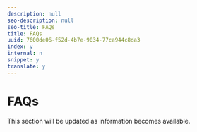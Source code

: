 ```yaml
---
description: null
seo-description: null
seo-title: FAQs
title: FAQs
uuid: 7600de06-f52d-4b7e-9034-77ca944c8da3
index: y
internal: n
snippet: y
translate: y
---
```


# FAQs

This section will be updated as information becomes available. 
